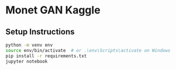 # Monet GAN Kaggle

## Setup Instructions

```bash
python -m venv env
source env/bin/activate  # or .\env\Scripts\activate on Windows
pip install -r requirements.txt
jupyter notebook
```
